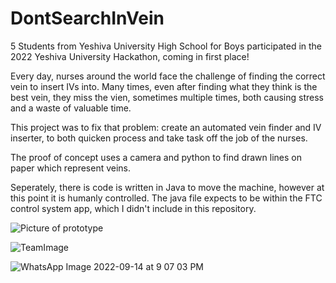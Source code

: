 # DontSearchInVein
5 Students from Yeshiva University High School for Boys participated in the 2022 Yeshiva University Hackathon, coming in first place!

Every day, nurses around the world face the challenge of finding the correct vein to insert IVs into. Many times, even after finding what they think is the best vein, they miss the vien, sometimes multiple times, both causing stress and a waste of valuable time. 

This project was to fix that problem: create an automated vein finder and IV inserter, to both quicken process and take task off the job of the nurses.

The proof of concept uses a camera and python to find drawn lines on paper which represent veins.

Seperately, there is code is written in Java to move the machine, however at this point it is humanly controlled. The java file expects to be within the FTC control system app, which I didn't include in this repository.

![Picture of prototype](https://raw.githubusercontent.com/prosenfeld/DontSearchInVein/main/IMG_1750.jpg)

![TeamImage](https://user-images.githubusercontent.com/38634530/190289372-f441a15e-6934-43d4-b0f8-c00045263fc8.jpeg)

![WhatsApp Image 2022-09-14 at 9 07 03 PM](https://user-images.githubusercontent.com/38634530/190289573-953a33fd-5ae6-4b50-b704-dc9f523df4b1.jpeg)
